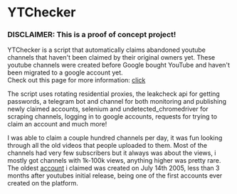 # YTChecker

### DISCLAIMER: This is a proof of concept project!

YTChecker is a script that automatically claims abandoned youtube channels that haven't been claimed by their original owners yet. These youtube channels were created before Google bought YouTube and haven't been migrated to a google account yet. <br>
Check out this page for more information: [click](https://support.google.com/youtube/answer/55757?hl=en)

The script uses rotating residential proxies, the leakcheck api for getting passwords, a telegram bot and channel for both monitoring and publishing newly claimed accounts, selenium and undetected_chromedriver for scraping channels, logging in to google accounts, requests for trying to claim an account and much more!

I was able to claim a couple hundred channels per day, it was fun looking through all the old videos that people uploaded to them. Most of the channels had very few subscribers but it always was about the views, i mostly got channels with 1k-100k views, anything higher was pretty rare. The oldest [account](https://www.youtube.com/@tomd/about) i claimed was created on July 14th 2005, less than 3 months after youtubes initial release, being one of the first accounts ever created on the platform.
